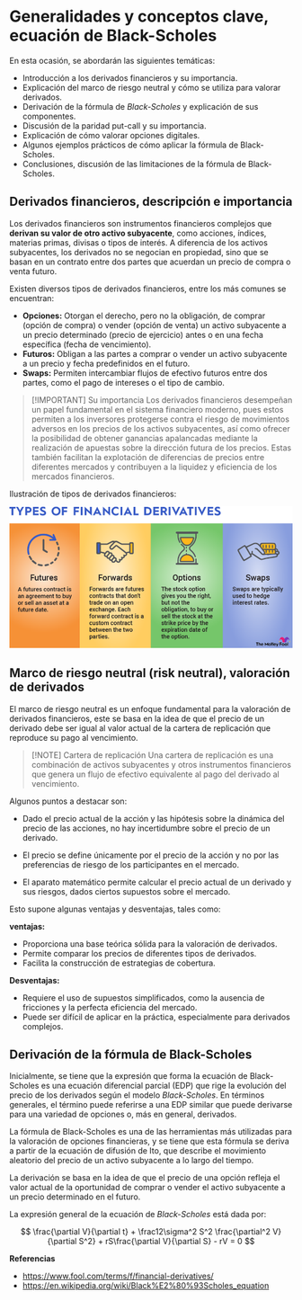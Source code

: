 
# **Generalidades y conceptos clave, ecuación de Black-Scholes**

En esta ocasión, se abordarán las siguientes temáticas:

* Introducción a los derivados financieros y su importancia.
* Explicación del marco de riesgo neutral y cómo se utiliza para valorar derivados.
* Derivación de la fórmula de *Black-Scholes* y explicación de sus componentes.
* Discusión de la paridad put-call y su importancia.
* Explicación de cómo valorar opciones digitales.
* Algunos ejemplos prácticos de cómo aplicar la fórmula de Black-Scholes.
* Conclusiones, discusión de las limitaciones de la fórmula de Black-Scholes.


## **Derivados financieros, descripción e importancia**

Los derivados financieros son instrumentos financieros complejos que **derivan su valor de otro activo subyacente**, como acciones, índices, materias primas, divisas o tipos de interés. A diferencia de los activos subyacentes, los derivados no se negocian en propiedad, sino que se basan en un contrato entre dos partes que acuerdan un precio de compra o venta futuro.

Existen diversos tipos de derivados financieros, entre los más comunes se encuentran:

* **Opciones:** Otorgan el derecho, pero no la obligación, de comprar (opción de compra) o vender (opción de venta) un activo subyacente a un precio determinado (precio de ejercicio) antes o en una fecha específica (fecha de vencimiento).
* **Futuros:** Obligan a las partes a comprar o vender un activo subyacente a un precio y fecha predefinidos en el futuro.
* **Swaps:** Permiten intercambiar flujos de efectivo futuros entre dos partes, como el pago de intereses o el tipo de cambio.


> [!IMPORTANT] Su importancia
> Los derivados financieros desempeñan un papel fundamental en el sistema financiero moderno, pues estos permiten a los inversores protegerse contra el riesgo de movimientos adversos en los precios de los activos subyacentes, así como ofrecer la posibilidad de obtener ganancias apalancadas mediante la realización de apuestas sobre la dirección futura de los precios. Estas también facilitan la explotación de diferencias de precios entre diferentes mercados y contribuyen a la liquidez y eficiencia de los mercados financieros.

Ilustración de tipos de derivados financieros:

![alt text](image.png)


## **Marco de riesgo neutral (risk neutral), valoración de derivados**

El marco de riesgo neutral es un enfoque fundamental para la valoración de derivados financieros, este se basa en la idea de que el precio de un derivado debe ser igual al valor actual de la cartera de replicación que reproduce su pago al vencimiento.


> [!NOTE] Cartera de replicación
> Una cartera de replicación es una combinación de activos subyacentes y otros instrumentos financieros que genera un flujo de efectivo equivalente al pago del derivado al vencimiento.


Algunos puntos a destacar son:

* Dado el precio actual de la acción y las hipótesis sobre la 
dinámica del precio de las acciones, no hay incertidumbre sobre el 
precio de un derivado.

* El precio se define únicamente por el precio de la acción y no 
por las preferencias de riesgo de los participantes en el mercado.

* El aparato matemático permite calcular el precio actual 
de un derivado y sus riesgos, dados ciertos supuestos 
sobre el mercado.


Esto supone algunas ventajas y desventajas, tales como:

**ventajas:**

* Proporciona una base teórica sólida para la valoración de derivados.
* Permite comparar los precios de diferentes tipos de derivados.
* Facilita la construcción de estrategias de cobertura.

**Desventajas:**

* Requiere el uso de supuestos simplificados, como la ausencia de fricciones y la perfecta eficiencia del mercado.
* Puede ser difícil de aplicar en la práctica, especialmente para derivados complejos.



## **Derivación de la fórmula de Black-Scholes**

Inicialmente, se tiene que la expresión que forma la ecuación de Black-Scholes es una ecuación diferencial parcial (EDP) que rige la evolución del precio de los derivados según el modelo *Black-Scholes*. En términos generales, el término puede referirse a una EDP similar que puede derivarse para una variedad de opciones o, más en general, derivados.

La fórmula de Black-Scholes es una de las herramientas más utilizadas para la valoración de opciones financieras, y se tiene que esta fórmula se deriva a partir de la ecuación de difusión de Ito, que describe el movimiento aleatorio del precio de un activo subyacente a lo largo del tiempo.

La derivación se basa en la idea de que el precio de una opción refleja el valor actual de la oportunidad de comprar o vender el activo subyacente a un precio determinado en el futuro.

La expresión general de la ecuación de *Black-Scholes* está dada por:


$$ \frac{\partial V}{\partial t} + \frac12\sigma^2 S^2 \frac{\partial^2 V}{\partial S^2} + rS\frac{\partial V}{\partial S} - rV = 0 $$





**Referencias**

* https://www.fool.com/terms/f/financial-derivatives/
* https://en.wikipedia.org/wiki/Black%E2%80%93Scholes_equation